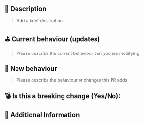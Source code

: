 ## 📝 Description

> Add a brief description

## ⛳️ Current behaviour (updates)

> Please describe the current behaviour that you are modifying

## 🚀 New behaviour

> Please describe the behaviour or changes this PR adds

## 💣 Is this a breaking change (Yes/No):

<!-- If Yes, please describe the impact and migration path for existing users. -->

## 📝 Additional Information
